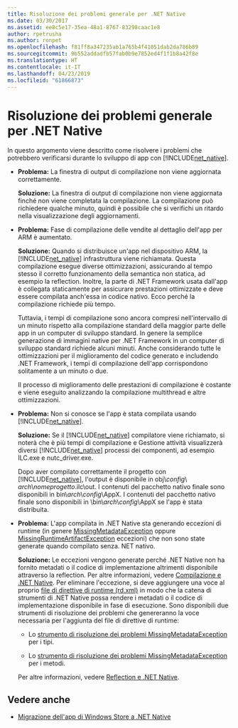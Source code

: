 ```yaml
---
title: Risoluzione dei problemi generale per .NET Native
ms.date: 03/30/2017
ms.assetid: ee8c5e17-35ea-48a1-8767-83298caac1e8
author: rpetrusha
ms.author: ronpet
ms.openlocfilehash: f81ff8a347235ab1a765b4f41051dab2da786b89
ms.sourcegitcommit: 9b552addadfb57fab0b9e7852ed4f1f1b8a42f8e
ms.translationtype: HT
ms.contentlocale: it-IT
ms.lasthandoff: 04/23/2019
ms.locfileid: "61866873"
---
```

# <a name="net-native-general-troubleshooting"></a>Risoluzione dei problemi generale per .NET Native
In questo argomento viene descritto come risolvere i problemi che potrebbero verificarsi durante lo sviluppo di app con [!INCLUDE[net_native](../../../includes/net-native-md.md)].  
  
- **Problema:** La finestra di output di compilazione non viene aggiornata correttamente.  
  
     **Soluzione:** La finestra di output di compilazione non viene aggiornata finché non viene completata la compilazione. La compilazione può richiedere qualche minuto, quindi è possibile che si verifichi un ritardo nella visualizzazione degli aggiornamenti.  
  
- **Problema:** Fase di compilazione delle vendite al dettaglio dell'app per ARM è aumentato.  
  
     **Soluzione:** Quando si distribuisce un'app nel dispositivo ARM, la [!INCLUDE[net_native](../../../includes/net-native-md.md)] infrastruttura viene richiamata. Questa compilazione esegue diverse ottimizzazioni, assicurando al tempo stesso il corretto funzionamento della semantica non statica, ad esempio la reflection. Inoltre, la parte di .NET Framework usata dall'app è collegata staticamente per assicurare prestazioni ottimizzate e deve essere compilata anch'essa in codice nativo. Ecco perché la compilazione richiede più tempo.  
  
     Tuttavia, i tempi di compilazione sono ancora compresi nell'intervallo di un minuto rispetto alla compilazione standard della maggior parte delle app in un computer di sviluppo standard.  In genere la semplice generazione di immagini native per .NET Framework in un computer di sviluppo standard richiede alcuni minuti.  Anche considerando tutte le ottimizzazioni per il miglioramento del codice generato e includendo .NET Framework, i tempi di compilazione dell'app corrispondono solitamente a un minuto o due.  
  
     Il processo di miglioramento delle prestazioni di compilazione è costante e viene eseguito analizzando la compilazione multithread e altre ottimizzazioni.  
  
- **Problema:** Non si conosce se l'app è stata compilata usando [!INCLUDE[net_native](../../../includes/net-native-md.md)].  
  
     **Soluzione:** Se il [!INCLUDE[net_native](../../../includes/net-native-md.md)] compilatore viene richiamato, si noterà che è più tempi di compilazione e Gestione attività visualizzerà diversi [!INCLUDE[net_native](../../../includes/net-native-md.md)] processi dei componenti, ad esempio ILC.exe e nutc_driver.exe.  
  
     Dopo aver compilato correttamente il progetto con [!INCLUDE[net_native](../../../includes/net-native-md.md)], l'output è disponibile in obj\\*config*\ *arch*\\*nomeprogetto*.ilc\out.  I contenuti del pacchetto nativo finale sono disponibili in bin\\*arch*\\*config*\AppX. I contenuti del pacchetto nativo finale sono disponibili in \bin\\*arch*\\*config*\AppX se l'app è stata distribuita.  
  
- **Problema:** L'app compilata in .NET Native sta generando eccezioni di runtime (in genere [MissingMetadataException](../../../docs/framework/net-native/missingmetadataexception-class-net-native.md) oppure [MissingRuntimeArtifactException](../../../docs/framework/net-native/missingruntimeartifactexception-class-net-native.md) eccezioni) che non sono state generate quando compilato senza. NET nativo.  
  
     **Soluzione:** Le eccezioni vengono generate perché .NET Native non ha fornito metadati o il codice di implementazione altrimenti disponibile attraverso la reflection. Per altre informazioni, vedere [Compilazione e .NET Native](../../../docs/framework/net-native/net-native-and-compilation.md). Per eliminare l'eccezione, si deve aggiungere una voce al proprio [file di direttive di runtime (rd.xml)](../../../docs/framework/net-native/runtime-directives-rd-xml-configuration-file-reference.md) in modo che la catena di strumenti di .NET Native possa rendere i metadati o il codice di implementazione disponibile in fase di esecuzione. Sono disponibili due strumenti di risoluzione dei problemi che genereranno la voce necessaria per l'aggiunta del file di direttive di runtime:  
  
    - Lo [strumento di risoluzione dei problemi MissingMetadataException](https://dotnet.github.io/native/troubleshooter/type.html) per i tipi.  
  
    - Lo [strumento di risoluzione dei problemi MissingMetadataException](https://dotnet.github.io/native/troubleshooter/method.html) per i metodi.  
  
     Per altre informazioni, vedere [Reflection e .NET Native](../../../docs/framework/net-native/reflection-and-net-native.md).  
  
## <a name="see-also"></a>Vedere anche

- [Migrazione dell'app di Windows Store a .NET Native](../../../docs/framework/net-native/migrating-your-windows-store-app-to-net-native.md)
